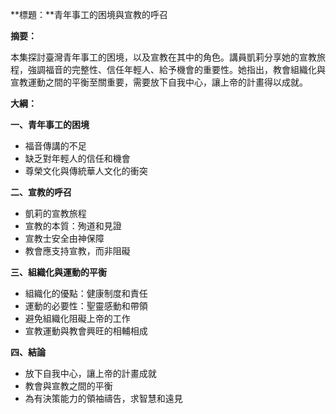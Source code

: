 **標題：**青年事工的困境與宣教的呼召

**摘要：**

本集探討臺灣青年事工的困境，以及宣教在其中的角色。講員凱莉分享她的宣教旅程，強調福音的完整性、信任年輕人、給予機會的重要性。她指出，教會組織化與宣教運動之間的平衡至關重要，需要放下自我中心，讓上帝的計畫得以成就。

**大綱：**

**一、青年事工的困境**

* 福音傳講的不足
* 缺乏對年輕人的信任和機會
* 尊榮文化與傳統華人文化的衝突

**二、宣教的呼召**

* 凱莉的宣教旅程
* 宣教的本質：殉道和見證
* 宣教士安全由神保障
* 教會應支持宣教，而非阻礙

**三、組織化與運動的平衡**

* 組織化的優點：健康制度和責任
* 運動的必要性：聖靈感動和帶領
* 避免組織化阻礙上帝的工作
* 宣教運動與教會興旺的相輔相成

**四、結論**

* 放下自我中心，讓上帝的計畫成就
* 教會與宣教之間的平衡
* 為有決策能力的領袖禱告，求智慧和遠見